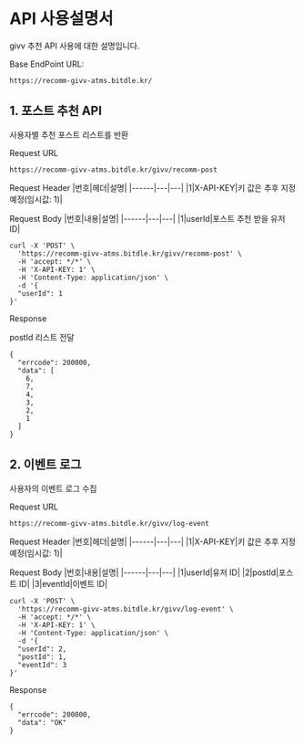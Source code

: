 ﻿# API 사용설명서
givv 추천 API 사용에 대한 설명입니다.

Base EndPoint URL:
~~~
https://recomm-givv-atms.bitdle.kr/
~~~

## 1. 포스트 추천 API
사용자별 추천 포스트 리스트를 반환

Request URL
~~~
https://recomm-givv-atms.bitdle.kr/givv/recomm-post
~~~


Request Header
|번호|헤더|설명|
|------|---|---|
|1|X-API-KEY|키 값은 추후 지정 예정(임시값: 1)|


Request Body
|번호|내용|설명|
|------|---|---|
|1|userId|포스트 추천 받을 유저 ID|


```
curl -X 'POST' \
  'https://recomm-givv-atms.bitdle.kr/givv/recomm-post' \
  -H 'accept: */*' \
  -H 'X-API-KEY: 1' \
  -H 'Content-Type: application/json' \
  -d '{
  "userId": 1
}'
```

Response

postId 리스트 전달
~~~
{
  "errcode": 200000,
  "data": [
    6,
    7,
    4,
    3,
    2,
    1
  ]
}
~~~



## 2. 이벤트 로그
사용자의 이벤트 로그 수집

Request URL
~~~
https://recomm-givv-atms.bitdle.kr/givv/log-event
~~~

Request Header
|번호|헤더|설명|
|------|---|---|
|1|X-API-KEY|키 값은 추후 지정 예정(임시값: 1)|


Request Body
|번호|내용|설명|
|------|---|---|
|1|userId|유저 ID|
|2|postId|포스트 ID|
|3|eventId|이벤트 ID|


```
curl -X 'POST' \
  'https://recomm-givv-atms.bitdle.kr/givv/log-event' \
  -H 'accept: */*' \
  -H 'X-API-KEY: 1' \
  -H 'Content-Type: application/json' \
  -d '{
  "userId": 2,
  "postId": 1,
  "eventId": 3
}'
```

Response
~~~
{
  "errcode": 200000,
  "data": "OK"
}
~~~
